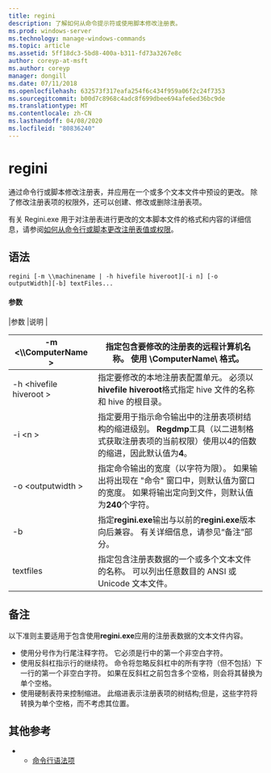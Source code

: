 ```yaml
---
title: regini
description: 了解如何从命令提示符或使用脚本修改注册表。
ms.prod: windows-server
ms.technology: manage-windows-commands
ms.topic: article
ms.assetid: 5ff18dc3-5bd8-400a-b311-fd73a3267e8c
author: coreyp-at-msft
ms.author: coreyp
manager: dongill
ms.date: 07/11/2018
ms.openlocfilehash: 632573f317eafa254f6c434f959a06f2c24f7353
ms.sourcegitcommit: b00d7c8968c4adc8f699dbee694afe6ed36bc9de
ms.translationtype: MT
ms.contentlocale: zh-CN
ms.lasthandoff: 04/08/2020
ms.locfileid: "80836240"
---
```

# <a name="regini"></a>regini

通过命令行或脚本修改注册表，并应用在一个或多个文本文件中预设的更改。 除了修改注册表项的权限外，还可以创建、修改或删除注册表项。

有关 Regini.exe 用于对注册表进行更改的文本脚本文件的格式和内容的详细信息，请参阅[如何从命令行或脚本更改注册表值或权限](https://support.microsoft.com/help/264584/how-to-change-registry-values-or-permissions-from-a-command-line-or-a)。

## <a name="syntax"></a>语法

```
regini [-m \\machinename | -h hivefile hiveroot][-i n] [-o outputWidth][-b] textFiles...
```

#### <a name="parameters"></a>参数

|参数 |说明 |

|-m \<\\\\ComputerName >|指定包含要修改的注册表的远程计算机名称。 使用 **\\ComputerName\\** 格式。|
|---------------------|-|
|-h \<hivefile hiveroot >|指定要修改的本地注册表配置单元。 必须以**hivefile hiveroot**格式指定 hive 文件的名称和 hive 的根目录。|
|-i \<n >|指定要用于指示命令输出中的注册表项树结构的缩进级别。 **Regdmp**工具（以二进制格式获取注册表项的当前权限）使用以4的倍数的缩进，因此默认值为**4**。|
|-o \<outputwidth >|指定命令输出的宽度（以字符为限）。 如果输出将出现在 "命令" 窗口中，则默认值为窗口的宽度。 如果将输出定向到文件，则默认值为**240**个字符。|
|-b|指定**regini.exe**输出与以前的**regini.exe**版本向后兼容。 有关详细信息，请参见“备注”部分。|
|textfiles|指定包含注册表数据的一个或多个文本文件的名称。 可以列出任意数目的 ANSI 或 Unicode 文本文件。|

## <a name="remarks"></a>备注

以下准则主要适用于包含使用**regini.exe**应用的注册表数据的文本文件内容。
-   使用分号作为行尾注释字符。 它必须是行中的第一个非空白字符。
-   使用反斜杠指示行的继续符。 命令将忽略反斜杠中的所有字符（但不包括）下一行的第一个非空白字符。 如果在反斜杠之前包含多个空格，则会将其替换为单个空格。
-   使用硬制表符来控制缩进。 此缩进表示注册表项的树结构;但是，这些字符将转换为单个空格，而不考虑其位置。

## <a name="additional-references"></a>其他参考

-   - [命令行语法项](command-line-syntax-key.md)